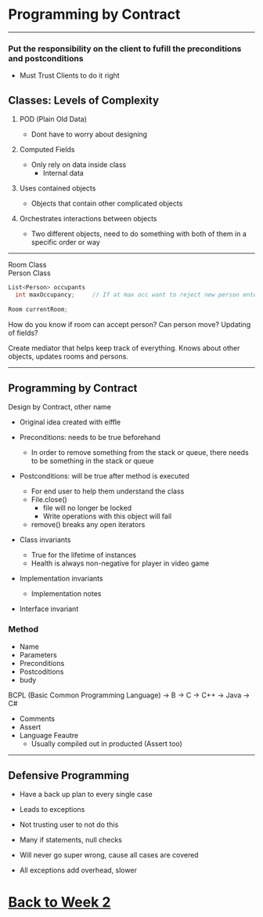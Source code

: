 # Programming by Contract
---
### Put the responsibility on the client to fufill the preconditions and postconditions
- Must Trust Clients to do it right

Classes: Levels of Complexity
---
1. POD (Plain Old Data)
    - Dont have to worry about designing

2. Computed Fields
    - Only rely on data inside class
      - Internal data

3. Uses contained objects
    - Objects that contain other complicated objects

4. Orchestrates interactions between objects
    - Two different objects, need to do something with both of them in a specific order or way

---

Room Class <br>
Person Class<br>

```c#
List<Person> occupants
  int maxOccupancy;     // If at max occ want to reject new person entering room
  
Room currentRoom;

```

How do you know if room can accept person? Can person move? Updating of fields? <br>

Create mediator that helps keep track of everything. Knows about other objects, updates rooms and persons.

---

Programming by Contract
---
Design by Contract, other name
- Original idea created with eiffle
- Preconditions: needs to be true beforehand
  - In order to remove something from the stack or queue, there needs to be something in the stack or queue
- Postconditions: will be true after method is executed
  - For end user to help them understand the class
  - File.close()
    - file will no longer be locked
    - Write operations with this object will fail
  - remove() breaks any open iterators

- Class invariants
  - True for the lifetime of instances 
  - Health is always non-negative for player in video game
- Implementation invariants
  - Implementation notes  
- Interface invariant

### Method
- Name
- Parameters
- Preconditions
- Postcoditions
- budy

BCPL (Basic Common Programming Language) -> B -> C -> C++ -> Java -> C#

- Comments
- Assert
- Language Feautre
    - Usually compiled out in producted (Assert too)  

----

## Defensive Programming
- Have a back up plan to every single case
- Leads to exceptions
- Not trusting user to not do this
- Many if statements, null checks
- Will never go super wrong, cause all cases are covered

- All exceptions add overhead, slower





# [Back to Week 2](../w2.md)
